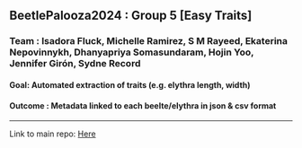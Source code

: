 ## BeetlePalooza2024 : Group 5 [Easy Traits]
### Team : Isadora Fluck, Michelle Ramirez, S M Rayeed, Ekaterina Nepovinnykh, Dhanyapriya Somasundaram, Hojin Yoo, Jennifer Girón, Sydne Record

#### Goal: Automated extraction of traits (e.g. elythra length, width)

#### Outcome : Metadata linked to each beelte/elythra in json & csv format

<hr>

Link to main repo: [Here](https://github.com/Imageomics/BeetlePalooza-2024)


